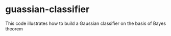 # guassian-classifier
This code illustrates how to build a Gaussian classifier on the basis of Bayes theorem
